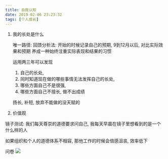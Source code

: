 ```yaml
---
title: 自我认知
date: 2019-02-06 23:23:32
tags: [个人成长]
---
```


1. 我的长处是什么

    唯一路径: 回馈分析法: 开始的时候记录自己的预期, 9到12月以后, 对比实际效果和预期
    养成一种始终注重实际表现和结果的习惯
    
    运用两三年可以发现
    
    1. 自己的长处, 
    2. 同时知道现在做的哪些事情无法发挥自己的长处, 
    3. 哪些方面自己不是很强, 
    4. 哪些方面自己不擅长, 做不出成绩
    
    扬长, 补短, 放弃不能做的没天赋的
    
    
    
3. 价值观

镜子测试: 我们每天尊崇的道德要求问自己, 我每天早晨在镜子里想看到的是一个什么样的人

如果组织和个人的道德体系不相容, 那他工作的时候会倍感沮丧, 效率低下

问卷
![](/Users/Johnson/XNG_work/study/笔记配图/自我认知问卷.png)

